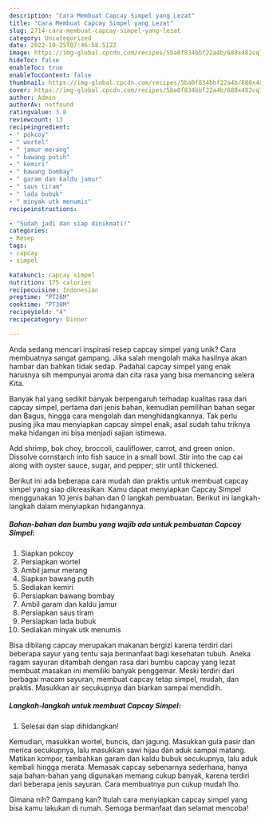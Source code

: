 ```yaml
---
description: "Cara Membuat Capcay Simpel yang Lezat"
title: "Cara Membuat Capcay Simpel yang Lezat"
slug: 2714-cara-membuat-capcay-simpel-yang-lezat
category: Uncategorized
date: 2022-10-25T07:46:58.512Z
image: https://img-global.cpcdn.com/recipes/5ba0f834bbf22a4b/680x482cq70/capcay-simpel-foto-resep-utama.jpg
hideToc: false
enableToc: true
enableTocContent: false
thumbnail: https://img-global.cpcdn.com/recipes/5ba0f834bbf22a4b/680x482cq70/capcay-simpel-foto-resep-utama.jpg
cover: https://img-global.cpcdn.com/recipes/5ba0f834bbf22a4b/680x482cq70/capcay-simpel-foto-resep-utama.jpg
author: Admin
authorAv: notfound
ratingvalue: 3.8
reviewcount: 13
recipeingredient:
- " pokcoy"
- " wortel"
- " jamur merang"
- " bawang putih"
- " kemiri"
- " bawang bombay"
- " garam dan kaldu jamur"
- " saus tiram"
- " lada bubuk"
- " minyak utk menumis"
recipeinstructions:

- "Sudah jadi dan siap dinikmati!"
categories:
- Resep
tags:
- capcay
- simpel

katakunci: capcay simpel 
nutrition: 175 calories
recipecuisine: Indonesian
preptime: "PT26M"
cooktime: "PT38M"
recipeyield: "4"
recipecategory: Dinner

---
```





Anda sedang mencari inspirasi resep capcay simpel yang unik? Cara membuatnya sangat gampang. Jika salah mengolah maka hasilnya akan hambar dan bahkan tidak sedap. Padahal capcay simpel yang enak harusnya sih mempunyai aroma dan cita rasa yang bisa memancing selera Kita.





Banyak hal yang sedikit banyak berpengaruh terhadap kualitas rasa dari capcay simpel, pertama dari jenis bahan, kemudian pemilihan bahan segar dan Bagus, hingga cara mengolah dan menghidangkannya. Tak perlu pusing jika mau menyiapkan capcay simpel enak,      asal sudah tahu triknya maka hidangan ini bisa menjadi sajian istimewa.














Add shrimp, bok choy, broccoli, cauliflower, carrot, and green onion. Dissolve cornstarch into fish sauce in a small bowl. Stir into the cap cai along with oyster sauce, sugar, and pepper; stir until thickened.






Berikut ini ada beberapa cara mudah dan praktis untuk membuat capcay simpel yang siap dikreasikan. Kamu dapat menyiapkan Capcay Simpel menggunakan 10 jenis bahan dan 0 langkah pembuatan. Berikut ini langkah-langkah dalam menyiapkan hidangannya.

<!--inarticleads1-->

##### Bahan-bahan dan bumbu yang wajib ada untuk pembuatan Capcay Simpel:

1. Siapkan  pokcoy
1. Persiapkan  wortel
1. Ambil  jamur merang
1. Siapkan  bawang putih
1. Sediakan  kemiri
1. Persiapkan  bawang bombay
1. Ambil  garam dan kaldu jamur
1. Persiapkan  saus tiram
1. Persiapkan  lada bubuk
1. Sediakan  minyak utk menumis


Bisa dibilang capcay merupakan makanan bergizi karena terdiri dari beberapa sayur yang tentu saja bermanfaat bagi kesehatan tubuh. Aneka ragam sayuran ditambah dengan rasa dari bumbu capcay yang lezat membuat masakan ini memiliki banyak penggemar. Meski terdiri dari berbagai macam sayuran, membuat capcay tetap simpel, mudah, dan praktis. Masukkan air secukupnya dan biarkan sampai mendidih. 

<!--inarticleads2-->

##### Langkah-langkah untuk membuat Capcay Simpel:


1. Selesai dan siap dihidangkan!

Kemudian, masukkan wortel, buncis, dan jagung. Masukkan gula pasir dan merica secukupnya, lalu masukkan sawi hijau dan aduk sampai matang. Matikan kompor, tambahkan garam dan kaldu bubuk secukupnya, lalu aduk kembali hingga merata. Memasak capcay sebenarnya sederhana, hanya saja bahan-bahan yang digunakan memang cukup banyak, karena terdiri dari beberapa jenis sayuran. Cara membuatnya pun cukup mudah lho. 

Gimana nih? Gampang kan? Itulah cara menyiapkan capcay simpel yang bisa kamu lakukan di rumah. Semoga bermanfaat dan selamat mencoba!
